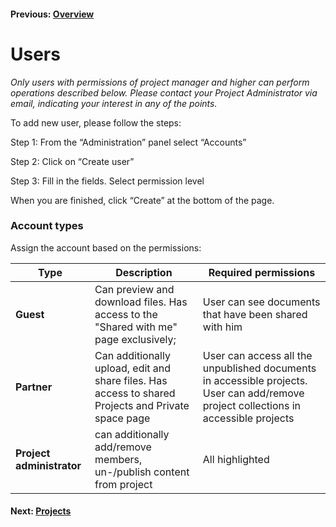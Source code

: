 #### Previous: [Overview](./intro.md)

# Users
_Only users with permissions of project manager and higher can perform operations described below. Please contact your Project Administrator via email, indicating your interest in any of the points._

To add new user, please follow the steps: 

Step 1: From the “Administration” panel select “Accounts”

Step 2: Click on “Create user”

Step 3: Fill in the fields. Select permission level

When you are finished, click “Create” at the bottom of the page.

### Account types

Assign the account based on the permissions:

|Type        |Description                           |Required permissions                             |
|------------|--------------------------------------|-------------------------------------------------|
|**Guest**   | Can preview and download files. Has access to the "Shared with me" page exclusively;| User can see documents that have been shared with him |
|**Partner** | Can additionally upload, edit and share files. Has access to shared Projects and Private space page | User can access all the unpublished documents in accessible projects.  User can add/remove project collections in accessible projects |
|**Project administrator**| can additionally add/remove members, un-/publish content from project | All highlighted |

#### Next: [Projects](../projects/index.md)
